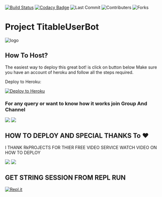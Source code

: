 [![Build Status](https://travis-ci.com/sahyam2019/oub-remix.svg?branch=sql-extended)](https://travis-ci.com/sahyam2019/oub-remix) [![Codacy Badge](https://app.codacy.com/project/badge/Grade/38fee611df7c4312be63a15cad64a50a)](https://www.codacy.com/manual/sahyam2019/oub-remix?utm_source=github.com&amp;utm_medium=referral&amp;utm_content=sahyam2019/oub-remix&amp;utm_campaign=Badge_Grade) ![Last Commit](https://img.shields.io/github/last-commit/sahyam2019/oub-remix) ![Contributers](https://img.shields.io/github/contributors/sahyam2019/oub-remix) ![Forks](https://img.shields.io/github/forks/Titable/TitableUserbot)     
# Project TitableUserBot 

![logo](https://telegra.ph/file/3ff9d3ae716af714d4939.jpg)




## How To Host?

The easiest way to deploy this great bot! is click on button below
Make sure you have an account of heroku and follow all the steps required.

Deploy to Heroku:
<p align="left"><a href="https://heroku.com/deploy?template=https://github.com/Titable/TitableUserbot/tree/sql-extended"> <img src="https://www.herokucdn.com/deploy/button.svg" alt="Deploy to Heroku" /></a></p>

### For any query or want to know how it works join Group And Channel 

<a href="https://t.me/Rkprojects"><img src="https://img.shields.io/badge/Join-Telegram%20Channel-red.svg?logo=Telegram"></a>
<a href="https://t.me/Lillybotchat"><img src="https://img.shields.io/badge/Join-Telegram%20Group-blue.svg?logo=telegram"></a>


## HOW TO DEPLOY AND SPECIAL THANKS To ♥️

I THANK RkPROJECTS FOR THIER FREE VIDEO SERVICE WATCH VIDEO ON HOW TO DEPLOY 

<a href="https://t.me/Rkprojects/17"><img src="https://img.shields.io/badge/How%20To-Deploy-red.svg?logo=Youtube"></a>
<a href="https://t.me/Rkprojects/17"><img src="https://img.shields.io/badge/Contact%20To-Supporter-red.svg?logo=Telegram"></a>


## GET STRING SESSION FROM REPL RUN 

[![Repl.it](https://img.shields.io/badge/REPL%20RUN-Run%20Online-blue.svg)](https://sammywolf.beyonddlimits.repl.run/)


